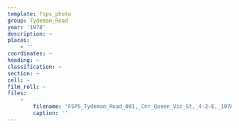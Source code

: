 ```yaml
---
template: fsps_photo
group: Tydeman_Road
year: '1978'
description: ~
places:
    - ''
coordinates: ~
heading: ~
classification: ~
section: ~
cell: ~
film_roll: ~
files:
    -
        filename: 'FSPS_Tydeman_Road_001,_Cnr_Queen_Vic_St,_4-2-E,_1978.png'
        caption: ''
---
```

